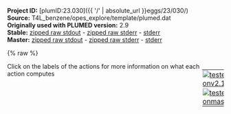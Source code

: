 **Project ID:** [plumID:23.030]({{ '/' | absolute_url }}eggs/23/030/)  
**Source:** T4L_benzene/opes_explore/template/plumed.dat  
**Originally used with PLUMED version:** 2.9  
**Stable:** [zipped raw stdout](plumed.dat.plumed.stdout.txt.zip) - [zipped raw stderr](plumed.dat.plumed.stderr.txt.zip) - [stderr](plumed.dat.plumed.stderr)  
**Master:** [zipped raw stdout](plumed.dat.plumed_master.stdout.txt.zip) - [zipped raw stderr](plumed.dat.plumed_master.stderr.txt.zip) - [stderr](plumed.dat.plumed_master.stderr)  

{% raw %}
<div style="width: 100%; float:left">
<div style="width: 90%; float:left" id="value_details_data/T4L_benzene/opes_explore/template/plumed.dat"> Click on the labels of the actions for more information on what each action computes </div>
<div style="width: 10%; float:left"><table><tr><td style="padding:1px"><a href="plumed.dat.plumed.stderr"><img src="https://img.shields.io/badge/v2.10-passing-green.svg" alt="tested onv2.10" /></a></td></tr><tr><td style="padding:1px"><a href="plumed.dat.plumed_master.stderr"><img src="https://img.shields.io/badge/master-passing-green.svg" alt="tested onmaster" /></a></td></tr></table></div></div>
<pre style="width=97%;">
<span class="plumedtooltip" style="color:green">WHOLEMOLECULES<span class="right">This action is used to rebuild molecules that can become split by the periodic boundary conditions. <a href="https://www.plumed.org/doc-master/user-doc/html/_w_h_o_l_e_m_o_l_e_c_u_l_e_s.html" style="color:green">More details</a><i></i></span></span> <span class="plumedtooltip">ENTITY0<span class="right">the atoms that make up a molecule that you wish to align<i></i></span></span>=1-2593 <span class="plumedtooltip">ENTITY1<span class="right">the atoms that make up a molecule that you wish to align<i></i></span></span>=2594-2605
<span style="display:none;" id="data/T4L_benzene/opes_explore/template/plumed.dat">The WHOLEMOLECULES action with label <b></b> calculates something</span><span class="plumedtooltip" style="color:green">FIT_TO_TEMPLATE<span class="right">This action is used to align a molecule to a template. <a href="https://www.plumed.org/doc-master/user-doc/html/_f_i_t__t_o__t_e_m_p_l_a_t_e.html" style="color:green">More details</a><i></i></span></span> <span class="plumedtooltip">REFERENCE<span class="right">a file in pdb format containing the reference structure and the atoms involved in the CV<i></i></span></span>=heavy_atoms.pdb <span class="plumedtooltip">TYPE<span class="right"> the manner in which RMSD alignment is performed<i></i></span></span>=OPTIMAL

<span style="color:blue" class="comment"># Group definition</span>
<b name="data/T4L_benzene/opes_explore/template/plumed.datprot_noh" onclick='showPath("data/T4L_benzene/opes_explore/template/plumed.dat","data/T4L_benzene/opes_explore/template/plumed.datprot_noh","data/T4L_benzene/opes_explore/template/plumed.datprot_noh","violet")'>prot_noh</b><span style="display:none;" id="data/T4L_benzene/opes_explore/template/plumed.datprot_noh">The GROUP action with label <b>prot_noh</b> calculates the following quantities:<table  align="center" frame="void" width="95%" cellpadding="5%"><tr><td width="5%"><b> Quantity </b>  </td><td width="5%"><b> Type </b>  </td><td><b> Description </b> </td></tr><tr><td width="5%">prot_noh</td><td width="5%"><font color="violet">atoms</font></td><td>indices of atoms specified in GROUP</td></tr></table></span>: <span class="plumedtooltip" style="color:green">GROUP<span class="right">Define a group of atoms so that a particular list of atoms can be referenced with a single label in definitions of CVs or virtual atoms. <a href="https://www.plumed.org/doc-master/user-doc/html/_g_r_o_u_p.html" style="color:green">More details</a><i></i></span></span> <span class="plumedtooltip">NDX_FILE<span class="right">the name of index file (gromacs syntax)<i></i></span></span>=index.ndx <span class="plumedtooltip">NDX_GROUP<span class="right">the name of the group to be imported (gromacs syntax) - first group found is used by default<i></i></span></span>=Protein-H
<b name="data/T4L_benzene/opes_explore/template/plumed.datsph" onclick='showPath("data/T4L_benzene/opes_explore/template/plumed.dat","data/T4L_benzene/opes_explore/template/plumed.datsph","data/T4L_benzene/opes_explore/template/plumed.datsph","violet")'>sph</b><span style="display:none;" id="data/T4L_benzene/opes_explore/template/plumed.datsph">The GROUP action with label <b>sph</b> calculates the following quantities:<table  align="center" frame="void" width="95%" cellpadding="5%"><tr><td width="5%"><b> Quantity </b>  </td><td width="5%"><b> Type </b>  </td><td><b> Description </b> </td></tr><tr><td width="5%">sph</td><td width="5%"><font color="violet">atoms</font></td><td>indices of atoms specified in GROUP</td></tr></table></span>: <span class="plumedtooltip" style="color:green">GROUP<span class="right">Define a group of atoms so that a particular list of atoms can be referenced with a single label in definitions of CVs or virtual atoms. <a href="https://www.plumed.org/doc-master/user-doc/html/_g_r_o_u_p.html" style="color:green">More details</a><i></i></span></span> <span class="plumedtooltip">NDX_FILE<span class="right">the name of index file (gromacs syntax)<i></i></span></span>=index.ndx <span class="plumedtooltip">NDX_GROUP<span class="right">the name of the group to be imported (gromacs syntax) - first group found is used by default<i></i></span></span>=sphere
<b name="data/T4L_benzene/opes_explore/template/plumed.datbnz" onclick='showPath("data/T4L_benzene/opes_explore/template/plumed.dat","data/T4L_benzene/opes_explore/template/plumed.datbnz","data/T4L_benzene/opes_explore/template/plumed.datbnz","violet")'>bnz</b><span style="display:none;" id="data/T4L_benzene/opes_explore/template/plumed.datbnz">The GROUP action with label <b>bnz</b> calculates the following quantities:<table  align="center" frame="void" width="95%" cellpadding="5%"><tr><td width="5%"><b> Quantity </b>  </td><td width="5%"><b> Type </b>  </td><td><b> Description </b> </td></tr><tr><td width="5%">bnz</td><td width="5%"><font color="violet">atoms</font></td><td>indices of atoms specified in GROUP</td></tr></table></span>: <span class="plumedtooltip" style="color:green">GROUP<span class="right">Define a group of atoms so that a particular list of atoms can be referenced with a single label in definitions of CVs or virtual atoms. <a href="https://www.plumed.org/doc-master/user-doc/html/_g_r_o_u_p.html" style="color:green">More details</a><i></i></span></span> <span class="plumedtooltip">NDX_FILE<span class="right">the name of index file (gromacs syntax)<i></i></span></span>=index.ndx <span class="plumedtooltip">NDX_GROUP<span class="right">the name of the group to be imported (gromacs syntax) - first group found is used by default<i></i></span></span>=BNZ_noH

<span class="plumedtooltip" style="color:green">WRAPAROUND<span class="right">Rebuild periodic boundary conditions around chosen atoms. <a href="https://www.plumed.org/doc-master/user-doc/html/_w_r_a_p_a_r_o_u_n_d.html" style="color:green">More details</a><i></i></span></span> <span class="plumedtooltip">ATOMS<span class="right">wrapped atoms<i></i></span></span>=<b name="data/T4L_benzene/opes_explore/template/plumed.datbnz">bnz</b> <span class="plumedtooltip">AROUND<span class="right">reference atoms<i></i></span></span>=<b name="data/T4L_benzene/opes_explore/template/plumed.datsph">sph</b>

<b name="data/T4L_benzene/opes_explore/template/plumed.datsph_center" onclick='showPath("data/T4L_benzene/opes_explore/template/plumed.dat","data/T4L_benzene/opes_explore/template/plumed.datsph_center","data/T4L_benzene/opes_explore/template/plumed.datsph_center","violet")'>sph_center</b><span style="display:none;" id="data/T4L_benzene/opes_explore/template/plumed.datsph_center">The COM action with label <b>sph_center</b> calculates the following quantities:<table  align="center" frame="void" width="95%" cellpadding="5%"><tr><td width="5%"><b> Quantity </b>  </td><td width="5%"><b> Type </b>  </td><td><b> Description </b> </td></tr><tr><td width="5%">sph_center</td><td width="5%"><font color="violet">atoms</font></td><td>virtual atom calculated by COM action</td></tr></table></span>: <span class="plumedtooltip" style="color:green">COM<span class="right">Calculate the center of mass for a group of atoms. <a href="https://www.plumed.org/doc-master/user-doc/html/_c_o_m.html" style="color:green">More details</a><i></i></span></span> <span class="plumedtooltip">ATOMS<span class="right">the list of atoms which are involved the virtual atom's definition<i></i></span></span>=<b name="data/T4L_benzene/opes_explore/template/plumed.datsph">sph</b>
<b name="data/T4L_benzene/opes_explore/template/plumed.datbnz_center" onclick='showPath("data/T4L_benzene/opes_explore/template/plumed.dat","data/T4L_benzene/opes_explore/template/plumed.datbnz_center","data/T4L_benzene/opes_explore/template/plumed.datbnz_center","violet")'>bnz_center</b><span style="display:none;" id="data/T4L_benzene/opes_explore/template/plumed.datbnz_center">The COM action with label <b>bnz_center</b> calculates the following quantities:<table  align="center" frame="void" width="95%" cellpadding="5%"><tr><td width="5%"><b> Quantity </b>  </td><td width="5%"><b> Type </b>  </td><td><b> Description </b> </td></tr><tr><td width="5%">bnz_center</td><td width="5%"><font color="violet">atoms</font></td><td>virtual atom calculated by COM action</td></tr></table></span>: <span class="plumedtooltip" style="color:green">COM<span class="right">Calculate the center of mass for a group of atoms. <a href="https://www.plumed.org/doc-master/user-doc/html/_c_o_m.html" style="color:green">More details</a><i></i></span></span> <span class="plumedtooltip">ATOMS<span class="right">the list of atoms which are involved the virtual atom's definition<i></i></span></span>=<b name="data/T4L_benzene/opes_explore/template/plumed.datbnz">bnz</b>

<b name="data/T4L_benzene/opes_explore/template/plumed.datsph_coord" onclick='showPath("data/T4L_benzene/opes_explore/template/plumed.dat","data/T4L_benzene/opes_explore/template/plumed.datsph_coord","data/T4L_benzene/opes_explore/template/plumed.datsph_coord","black")'>sph_coord</b><span style="display:none;" id="data/T4L_benzene/opes_explore/template/plumed.datsph_coord">The POSITION action with label <b>sph_coord</b> calculates the following quantities:<table  align="center" frame="void" width="95%" cellpadding="5%"><tr><td width="5%"><b> Quantity </b>  </td><td width="5%"><b> Type </b>  </td><td><b> Description </b> </td></tr><tr><td width="5%">sph_coord.x</td><td width="5%"><font color="black">scalar</font></td><td>the x-component of the atom position</td></tr><tr><td width="5%">sph_coord.y</td><td width="5%"><font color="black">scalar</font></td><td>the y-component of the atom position</td></tr><tr><td width="5%">sph_coord.z</td><td width="5%"><font color="black">scalar</font></td><td>the z-component of the atom position</td></tr></table></span>: <span class="plumedtooltip" style="color:green">POSITION<span class="right">Calculate the components of the position of an atom. <a href="https://www.plumed.org/doc-master/user-doc/html/_p_o_s_i_t_i_o_n.html" style="color:green">More details</a><i></i></span></span> <span class="plumedtooltip">ATOM<span class="right">the atom number<i></i></span></span>=<b name="data/T4L_benzene/opes_explore/template/plumed.datsph_center">sph_center</b> <span class="plumedtooltip">NOPBC<span class="right"> ignore the periodic boundary conditions when calculating distances<i></i></span></span>
<b name="data/T4L_benzene/opes_explore/template/plumed.datbnz_coord" onclick='showPath("data/T4L_benzene/opes_explore/template/plumed.dat","data/T4L_benzene/opes_explore/template/plumed.datbnz_coord","data/T4L_benzene/opes_explore/template/plumed.datbnz_coord","black")'>bnz_coord</b><span style="display:none;" id="data/T4L_benzene/opes_explore/template/plumed.datbnz_coord">The POSITION action with label <b>bnz_coord</b> calculates the following quantities:<table  align="center" frame="void" width="95%" cellpadding="5%"><tr><td width="5%"><b> Quantity </b>  </td><td width="5%"><b> Type </b>  </td><td><b> Description </b> </td></tr><tr><td width="5%">bnz_coord.x</td><td width="5%"><font color="black">scalar</font></td><td>the x-component of the atom position</td></tr><tr><td width="5%">bnz_coord.y</td><td width="5%"><font color="black">scalar</font></td><td>the y-component of the atom position</td></tr><tr><td width="5%">bnz_coord.z</td><td width="5%"><font color="black">scalar</font></td><td>the z-component of the atom position</td></tr></table></span>: <span class="plumedtooltip" style="color:green">POSITION<span class="right">Calculate the components of the position of an atom. <a href="https://www.plumed.org/doc-master/user-doc/html/_p_o_s_i_t_i_o_n.html" style="color:green">More details</a><i></i></span></span> <span class="plumedtooltip">ATOM<span class="right">the atom number<i></i></span></span>=<b name="data/T4L_benzene/opes_explore/template/plumed.datbnz_center">bnz_center</b> <span class="plumedtooltip">NOPBC<span class="right"> ignore the periodic boundary conditions when calculating distances<i></i></span></span>
<br/><b name="data/T4L_benzene/opes_explore/template/plumed.databs_x" onclick='showPath("data/T4L_benzene/opes_explore/template/plumed.dat","data/T4L_benzene/opes_explore/template/plumed.databs_x","data/T4L_benzene/opes_explore/template/plumed.databs_x","black")'>abs_x</b><span style="display:none;" id="data/T4L_benzene/opes_explore/template/plumed.databs_x">The MATHEVAL action with label <b>abs_x</b> calculates the following quantities:<table  align="center" frame="void" width="95%" cellpadding="5%"><tr><td width="5%"><b> Quantity </b>  </td><td width="5%"><b> Type </b>  </td><td><b> Description </b> </td></tr><tr><td width="5%">abs_x</td><td width="5%"><font color="black">scalar</font></td><td>an arbitrary function</td></tr></table></span>: <span class="plumedtooltip" style="color:green">MATHEVAL<span class="right">An alias to the CUSTOM function that can also be used to calaculate combinations of variables using a custom expression. <a href="https://www.plumed.org/doc-master/user-doc/html/_m_a_t_h_e_v_a_l.html" style="color:green">More details</a><i></i></span></span> <span class="plumedtooltip">ARG<span class="right">the values input to this function<i></i></span></span>=<b name="data/T4L_benzene/opes_explore/template/plumed.datbnz_coord">bnz_coord.x</b>,<b name="data/T4L_benzene/opes_explore/template/plumed.datsph_coord">sph_coord.x</b> <span class="plumedtooltip">FUNC<span class="right">the function you wish to evaluate<i></i></span></span>=x-y <span class="plumedtooltip">PERIODIC<span class="right">if the output of your function is periodic then you should specify the periodicity of the function<i></i></span></span>=NO
<b name="data/T4L_benzene/opes_explore/template/plumed.databs_y" onclick='showPath("data/T4L_benzene/opes_explore/template/plumed.dat","data/T4L_benzene/opes_explore/template/plumed.databs_y","data/T4L_benzene/opes_explore/template/plumed.databs_y","black")'>abs_y</b><span style="display:none;" id="data/T4L_benzene/opes_explore/template/plumed.databs_y">The MATHEVAL action with label <b>abs_y</b> calculates the following quantities:<table  align="center" frame="void" width="95%" cellpadding="5%"><tr><td width="5%"><b> Quantity </b>  </td><td width="5%"><b> Type </b>  </td><td><b> Description </b> </td></tr><tr><td width="5%">abs_y</td><td width="5%"><font color="black">scalar</font></td><td>an arbitrary function</td></tr></table></span>: <span class="plumedtooltip" style="color:green">MATHEVAL<span class="right">An alias to the CUSTOM function that can also be used to calaculate combinations of variables using a custom expression. <a href="https://www.plumed.org/doc-master/user-doc/html/_m_a_t_h_e_v_a_l.html" style="color:green">More details</a><i></i></span></span> <span class="plumedtooltip">ARG<span class="right">the values input to this function<i></i></span></span>=<b name="data/T4L_benzene/opes_explore/template/plumed.datbnz_coord">bnz_coord.y</b>,<b name="data/T4L_benzene/opes_explore/template/plumed.datsph_coord">sph_coord.y</b> <span class="plumedtooltip">FUNC<span class="right">the function you wish to evaluate<i></i></span></span>=x-y <span class="plumedtooltip">PERIODIC<span class="right">if the output of your function is periodic then you should specify the periodicity of the function<i></i></span></span>=NO
<b name="data/T4L_benzene/opes_explore/template/plumed.databs_z" onclick='showPath("data/T4L_benzene/opes_explore/template/plumed.dat","data/T4L_benzene/opes_explore/template/plumed.databs_z","data/T4L_benzene/opes_explore/template/plumed.databs_z","black")'>abs_z</b><span style="display:none;" id="data/T4L_benzene/opes_explore/template/plumed.databs_z">The MATHEVAL action with label <b>abs_z</b> calculates the following quantities:<table  align="center" frame="void" width="95%" cellpadding="5%"><tr><td width="5%"><b> Quantity </b>  </td><td width="5%"><b> Type </b>  </td><td><b> Description </b> </td></tr><tr><td width="5%">abs_z</td><td width="5%"><font color="black">scalar</font></td><td>an arbitrary function</td></tr></table></span>: <span class="plumedtooltip" style="color:green">MATHEVAL<span class="right">An alias to the CUSTOM function that can also be used to calaculate combinations of variables using a custom expression. <a href="https://www.plumed.org/doc-master/user-doc/html/_m_a_t_h_e_v_a_l.html" style="color:green">More details</a><i></i></span></span> <span class="plumedtooltip">ARG<span class="right">the values input to this function<i></i></span></span>=<b name="data/T4L_benzene/opes_explore/template/plumed.datbnz_coord">bnz_coord.z</b>,<b name="data/T4L_benzene/opes_explore/template/plumed.datsph_coord">sph_coord.z</b> <span class="plumedtooltip">FUNC<span class="right">the function you wish to evaluate<i></i></span></span>=x-y <span class="plumedtooltip">PERIODIC<span class="right">if the output of your function is periodic then you should specify the periodicity of the function<i></i></span></span>=NO

<b name="data/T4L_benzene/opes_explore/template/plumed.datrho" onclick='showPath("data/T4L_benzene/opes_explore/template/plumed.dat","data/T4L_benzene/opes_explore/template/plumed.datrho","data/T4L_benzene/opes_explore/template/plumed.datrho","black")'>rho</b><span style="display:none;" id="data/T4L_benzene/opes_explore/template/plumed.datrho">The MATHEVAL action with label <b>rho</b> calculates the following quantities:<table  align="center" frame="void" width="95%" cellpadding="5%"><tr><td width="5%"><b> Quantity </b>  </td><td width="5%"><b> Type </b>  </td><td><b> Description </b> </td></tr><tr><td width="5%">rho</td><td width="5%"><font color="black">scalar</font></td><td>an arbitrary function</td></tr></table></span>: <span class="plumedtooltip" style="color:green">MATHEVAL<span class="right">An alias to the CUSTOM function that can also be used to calaculate combinations of variables using a custom expression. <a href="https://www.plumed.org/doc-master/user-doc/html/_m_a_t_h_e_v_a_l.html" style="color:green">More details</a><i></i></span></span> <span class="plumedtooltip">ARG<span class="right">the values input to this function<i></i></span></span>=<b name="data/T4L_benzene/opes_explore/template/plumed.databs_x">abs_x</b>,<b name="data/T4L_benzene/opes_explore/template/plumed.databs_y">abs_y</b>,<b name="data/T4L_benzene/opes_explore/template/plumed.databs_z">abs_z</b> <span class="plumedtooltip">FUNC<span class="right">the function you wish to evaluate<i></i></span></span>=sqrt(x*x+y*y+z*z) <span class="plumedtooltip">PERIODIC<span class="right">if the output of your function is periodic then you should specify the periodicity of the function<i></i></span></span>=NO
<b name="data/T4L_benzene/opes_explore/template/plumed.dattheta" onclick='showPath("data/T4L_benzene/opes_explore/template/plumed.dat","data/T4L_benzene/opes_explore/template/plumed.dattheta","data/T4L_benzene/opes_explore/template/plumed.dattheta","black")'>theta</b><span style="display:none;" id="data/T4L_benzene/opes_explore/template/plumed.dattheta">The MATHEVAL action with label <b>theta</b> calculates the following quantities:<table  align="center" frame="void" width="95%" cellpadding="5%"><tr><td width="5%"><b> Quantity </b>  </td><td width="5%"><b> Type </b>  </td><td><b> Description </b> </td></tr><tr><td width="5%">theta</td><td width="5%"><font color="black">scalar</font></td><td>an arbitrary function</td></tr></table></span>: <span class="plumedtooltip" style="color:green">MATHEVAL<span class="right">An alias to the CUSTOM function that can also be used to calaculate combinations of variables using a custom expression. <a href="https://www.plumed.org/doc-master/user-doc/html/_m_a_t_h_e_v_a_l.html" style="color:green">More details</a><i></i></span></span> <span class="plumedtooltip">ARG<span class="right">the values input to this function<i></i></span></span>=<b name="data/T4L_benzene/opes_explore/template/plumed.databs_z">abs_z</b>,<b name="data/T4L_benzene/opes_explore/template/plumed.datrho">rho</b> <span class="plumedtooltip">FUNC<span class="right">the function you wish to evaluate<i></i></span></span>=acos(x/y) <span class="plumedtooltip">PERIODIC<span class="right">if the output of your function is periodic then you should specify the periodicity of the function<i></i></span></span>=0.,pi
<b name="data/T4L_benzene/opes_explore/template/plumed.datphi" onclick='showPath("data/T4L_benzene/opes_explore/template/plumed.dat","data/T4L_benzene/opes_explore/template/plumed.datphi","data/T4L_benzene/opes_explore/template/plumed.datphi","black")'>phi</b><span style="display:none;" id="data/T4L_benzene/opes_explore/template/plumed.datphi">The MATHEVAL action with label <b>phi</b> calculates the following quantities:<table  align="center" frame="void" width="95%" cellpadding="5%"><tr><td width="5%"><b> Quantity </b>  </td><td width="5%"><b> Type </b>  </td><td><b> Description </b> </td></tr><tr><td width="5%">phi</td><td width="5%"><font color="black">scalar</font></td><td>an arbitrary function</td></tr></table></span>: <span class="plumedtooltip" style="color:green">MATHEVAL<span class="right">An alias to the CUSTOM function that can also be used to calaculate combinations of variables using a custom expression. <a href="https://www.plumed.org/doc-master/user-doc/html/_m_a_t_h_e_v_a_l.html" style="color:green">More details</a><i></i></span></span> <span class="plumedtooltip">ARG<span class="right">the values input to this function<i></i></span></span>=<b name="data/T4L_benzene/opes_explore/template/plumed.databs_x">abs_x</b>,<b name="data/T4L_benzene/opes_explore/template/plumed.databs_y">abs_y</b> <span class="plumedtooltip">FUNC<span class="right">the function you wish to evaluate<i></i></span></span>=atan2(y,x) <span class="plumedtooltip">PERIODIC<span class="right">if the output of your function is periodic then you should specify the periodicity of the function<i></i></span></span>=-pi,pi


<span style="color:blue" class="comment"># Coordination number</span>
<span id="data/T4L_benzene/opes_explore/template/plumed.datdefc_short"><b name="data/T4L_benzene/opes_explore/template/plumed.datc" onclick='showPath("data/T4L_benzene/opes_explore/template/plumed.dat","data/T4L_benzene/opes_explore/template/plumed.datc","data/T4L_benzene/opes_explore/template/plumed.datc","black")'>c</b><span style="display:none;" id="data/T4L_benzene/opes_explore/template/plumed.datc">The COORDINATION action with label <b>c</b> calculates the following quantities:<table  align="center" frame="void" width="95%" cellpadding="5%"><tr><td width="5%"><b> Quantity </b>  </td><td width="5%"><b> Type </b>  </td><td><b> Description </b> </td></tr><tr><td width="5%">c</td><td width="5%"><font color="black">scalar</font></td><td>the value of the coordination</td></tr></table></span>: <span class="plumedtooltip" style="color:green">COORDINATION<span class="right">Calculate coordination numbers. This action has <a class="toggler" href='javascript:;' onclick='toggleDisplay("data/T4L_benzene/opes_explore/template/plumed.datdefc");'>hidden defaults</a>. <a href="https://www.plumed.org/doc-master/user-doc/html/_c_o_o_r_d_i_n_a_t_i_o_n.html">More details</a><i></i></span></span> <span class="plumedtooltip">GROUPA<span class="right">First list of atoms<i></i></span></span>=<b name="data/T4L_benzene/opes_explore/template/plumed.datbnz">bnz</b> <span class="plumedtooltip">GROUPB<span class="right">Second list of atoms (if empty, N*(N-1)/2 pairs in GROUPA are counted)<i></i></span></span>=<b name="data/T4L_benzene/opes_explore/template/plumed.datprot_noh">prot_noh</b> <span class="plumedtooltip">R_0<span class="right">The r_0 parameter of the switching function<i></i></span></span>=0.45
</span><span id="data/T4L_benzene/opes_explore/template/plumed.datdefc_long" style="display:none;"><b name="data/T4L_benzene/opes_explore/template/plumed.datc" onclick='showPath("data/T4L_benzene/opes_explore/template/plumed.dat","data/T4L_benzene/opes_explore/template/plumed.datc","data/T4L_benzene/opes_explore/template/plumed.datc","black")'>c</b>: <span class="plumedtooltip" style="color:green">COORDINATION<span class="right">Calculate coordination numbers. This action uses the <a class="toggler" href='javascript:;' onclick='toggleDisplay("data/T4L_benzene/opes_explore/template/plumed.datdefc");'>defaults shown here</a>. <a href="https://www.plumed.org/doc-master/user-doc/html/_c_o_o_r_d_i_n_a_t_i_o_n.html">More details</a><i></i></span></span> <span class="plumedtooltip">GROUPA<span class="right">First list of atoms<i></i></span></span>=<b name="data/T4L_benzene/opes_explore/template/plumed.datbnz">bnz</b> <span class="plumedtooltip">GROUPB<span class="right">Second list of atoms (if empty, N*(N-1)/2 pairs in GROUPA are counted)<i></i></span></span>=<b name="data/T4L_benzene/opes_explore/template/plumed.datprot_noh">prot_noh</b> <span class="plumedtooltip">R_0<span class="right">The r_0 parameter of the switching function<i></i></span></span>=0.45  <span class="plumedtooltip">D_0<span class="right"> The d_0 parameter of the switching function<i></i></span></span>=0.0 <span class="plumedtooltip">NN<span class="right"> The n parameter of the switching function <i></i></span></span>=6 <span class="plumedtooltip">MM<span class="right"> The m parameter of the switching function; 0 implies 2*NN<i></i></span></span>=0
</span><br/><br/><span style="color:blue" class="comment">#OPES Explore</span>
<span id="data/T4L_benzene/opes_explore/template/plumed.datdefopes_short"><b name="data/T4L_benzene/opes_explore/template/plumed.datopes" onclick='showPath("data/T4L_benzene/opes_explore/template/plumed.dat","data/T4L_benzene/opes_explore/template/plumed.datopes","data/T4L_benzene/opes_explore/template/plumed.datopes","black")'>opes</b><span style="display:none;" id="data/T4L_benzene/opes_explore/template/plumed.datopes">The OPES_METAD_EXPLORE action with label <b>opes</b> calculates the following quantities:<table  align="center" frame="void" width="95%" cellpadding="5%"><tr><td width="5%"><b> Quantity </b>  </td><td width="5%"><b> Type </b>  </td><td><b> Description </b> </td></tr><tr><td width="5%">opes.bias</td><td width="5%"><font color="black">scalar</font></td><td>the instantaneous value of the bias potential</td></tr><tr><td width="5%">opes.rct</td><td width="5%"><font color="black">scalar</font></td><td>estimate of c(t). log(exp(beta V)/beta, should become flat as the simulation converges. Do NOT use for reweighting</td></tr><tr><td width="5%">opes.zed</td><td width="5%"><font color="black">scalar</font></td><td>estimate of Z_n. should become flat once no new CV-space region is explored</td></tr><tr><td width="5%">opes.neff</td><td width="5%"><font color="black">scalar</font></td><td>effective sample size</td></tr><tr><td width="5%">opes.nker</td><td width="5%"><font color="black">scalar</font></td><td>total number of compressed kernels used to represent the bias</td></tr></table></span>: <span class="plumedtooltip" style="color:green">OPES_METAD_EXPLORE<span class="right">On-the-fly probability enhanced sampling with well-tempered target distribution in exploreation mode. This action has <a class="toggler" href='javascript:;' onclick='toggleDisplay("data/T4L_benzene/opes_explore/template/plumed.datdefopes");'>hidden defaults</a>. <a href="https://www.plumed.org/doc-master/user-doc/html/_o_p_e_s__m_e_t_a_d__e_x_p_l_o_r_e.html">More details</a><i></i></span></span> ...
  <span class="plumedtooltip">ARG<span class="right">the labels of the scalars on which the bias will act<i></i></span></span>=<b name="data/T4L_benzene/opes_explore/template/plumed.datrho">rho</b>,<b name="data/T4L_benzene/opes_explore/template/plumed.dattheta">theta</b>,<b name="data/T4L_benzene/opes_explore/template/plumed.datphi">phi</b>
  <span class="plumedtooltip">PACE<span class="right">the frequency for kernel deposition<i></i></span></span>=500
  <span class="plumedtooltip">BARRIER<span class="right">the free energy barrier to be overcome<i></i></span></span>=50
  <span class="plumedtooltip">TEMP<span class="right"> temperature<i></i></span></span>=300.0
...
</span><span id="data/T4L_benzene/opes_explore/template/plumed.datdefopes_long" style="display:none;"><b name="data/T4L_benzene/opes_explore/template/plumed.datopes" onclick='showPath("data/T4L_benzene/opes_explore/template/plumed.dat","data/T4L_benzene/opes_explore/template/plumed.datopes","data/T4L_benzene/opes_explore/template/plumed.datopes","black")'>opes</b>: <span class="plumedtooltip" style="color:green">OPES_METAD_EXPLORE<span class="right">On-the-fly probability enhanced sampling with well-tempered target distribution in exploreation mode. This action uses the <a class="toggler" href='javascript:;' onclick='toggleDisplay("data/T4L_benzene/opes_explore/template/plumed.datdefopes");'>defaults shown here</a>. <a href="https://www.plumed.org/doc-master/user-doc/html/_o_p_e_s__m_e_t_a_d__e_x_p_l_o_r_e.html">More details</a><i></i></span></span> ...
  <span class="plumedtooltip">ARG<span class="right">the labels of the scalars on which the bias will act<i></i></span></span>=<b name="data/T4L_benzene/opes_explore/template/plumed.datrho">rho</b>,<b name="data/T4L_benzene/opes_explore/template/plumed.dattheta">theta</b>,<b name="data/T4L_benzene/opes_explore/template/plumed.datphi">phi</b>
  <span class="plumedtooltip">PACE<span class="right">the frequency for kernel deposition<i></i></span></span>=500
  <span class="plumedtooltip">BARRIER<span class="right">the free energy barrier to be overcome<i></i></span></span>=50
  <span class="plumedtooltip">TEMP<span class="right"> temperature<i></i></span></span>=300.0
 <span class="plumedtooltip">SIGMA<span class="right"> the initial widths of the kernels, divided by the square root of gamma<i></i></span></span>=ADAPTIVE <span class="plumedtooltip">COMPRESSION_THRESHOLD<span class="right"> merge kernels if closer than this threshold, in units of sigma<i></i></span></span>=1 <span class="plumedtooltip">FILE<span class="right"> a file in which the list of all deposited kernels is stored<i></i></span></span>=KERNELS
...
</span><br/><span class="plumedtooltip" style="color:green">COMMITTOR<span class="right">Does a committor analysis. <a href="https://www.plumed.org/doc-master/user-doc/html/_c_o_m_m_i_t_t_o_r.html" style="color:green">More details</a><i></i></span></span> ...
  <span class="plumedtooltip">ARG<span class="right">the labels of the values which is being used to define the committor surface<i></i></span></span>=<b name="data/T4L_benzene/opes_explore/template/plumed.datrho">rho</b>
  <span class="plumedtooltip">STRIDE<span class="right"> the frequency with which the CVs are analyzed<i></i></span></span>=5000
  <span class="plumedtooltip">BASIN_LL1<span class="right">List of lower limits for basin #<i></i></span></span>=3.0
  <span class="plumedtooltip">BASIN_UL1<span class="right">List of upper limits for basin #<i></i></span></span>=10.0
... COMMITTOR


<br/><span class="plumedtooltip" style="color:green">PRINT<span class="right">Print quantities to a file. <a href="https://www.plumed.org/doc-master/user-doc/html/_p_r_i_n_t.html" style="color:green">More details</a><i></i></span></span> <span class="plumedtooltip">ARG<span class="right">the labels of the values that you would like to print to the file<i></i></span></span>=<b name="data/T4L_benzene/opes_explore/template/plumed.datopes">opes.*</b> <span class="plumedtooltip">FILE<span class="right">the name of the file on which to output these quantities<i></i></span></span>=opes_data.dat <span class="plumedtooltip">STRIDE<span class="right"> the frequency with which the quantities of interest should be output<i></i></span></span>=500
<span class="plumedtooltip" style="color:green">PRINT<span class="right">Print quantities to a file. <a href="https://www.plumed.org/doc-master/user-doc/html/_p_r_i_n_t.html" style="color:green">More details</a><i></i></span></span> <span class="plumedtooltip">ARG<span class="right">the labels of the values that you would like to print to the file<i></i></span></span>=<b name="data/T4L_benzene/opes_explore/template/plumed.datrho">rho</b>,<b name="data/T4L_benzene/opes_explore/template/plumed.dattheta">theta</b>,<b name="data/T4L_benzene/opes_explore/template/plumed.datphi">phi</b> <span class="plumedtooltip">FILE<span class="right">the name of the file on which to output these quantities<i></i></span></span>=rtp_coord.dat <span class="plumedtooltip">STRIDE<span class="right"> the frequency with which the quantities of interest should be output<i></i></span></span>=500

<span class="plumedtooltip" style="color:green">FLUSH<span class="right">This command instructs plumed to flush all the open files with a user specified frequency. <a href="https://www.plumed.org/doc-master/user-doc/html/_f_l_u_s_h.html" style="color:green">More details</a><i></i></span></span> <span class="plumedtooltip">STRIDE<span class="right">the frequency with which all the open files should be flushed<i></i></span></span>=500
</pre>
{% endraw %}
